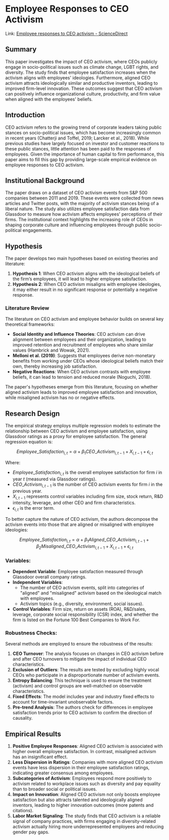 # Employee Responses to CEO Activism

Link: [Employee responses to CEO activism - ScienceDirect](https://www.sciencedirect.com/science/article/pii/S0165410124000314)

## Summary

This paper investigates the impact of CEO activism, where CEOs publicly engage in socio-political issues such as climate change, LGBT rights, and diversity. The study finds that employee satisfaction increases when the activism aligns with employees' ideologies. Furthermore, aligned CEO activism attracts ideologically similar and productive inventors, leading to improved firm-level innovation. These outcomes suggest that CEO activism can positively influence organizational culture, productivity, and firm value when aligned with the employees' beliefs.

## Introduction
CEO activism refers to the growing trend of corporate leaders taking public stances on socio-political issues, which has become increasingly common in recent years (Chatterji and Toffel, 2019; Larcker et al., 2018). While previous studies have largely focused on investor and customer reactions to these public stances, little attention has been paid to the responses of employees. Given the importance of human capital to firm performance, this paper aims to fill this gap by providing large-scale empirical evidence on employee responses to CEO activism.

## Institutional Background
The paper draws on a dataset of CEO activism events from S&P 500 companies between 2011 and 2019. These events were collected from news articles and Twitter posts, with the majority of activism stances being of a liberal nature. The study also utilizes employee satisfaction data from Glassdoor to measure how activism affects employees' perceptions of their firms. The institutional context highlights the increasing role of CEOs in shaping corporate culture and influencing employees through public socio-political engagements.

## Hypothesis
The paper develops two main hypotheses based on existing theories and literature:

1. **Hypothesis 1**: When CEO activism aligns with the ideological beliefs of the firm’s employees, it will lead to higher employee satisfaction.
2. **Hypothesis 2**: When CEO activism misaligns with employee ideologies, it may either result in no significant response or potentially a negative response.

### Literature Review
The literature on CEO activism and employee behavior builds on several key theoretical frameworks:
- **Social Identity and Influence Theories**: CEO activism can drive alignment between employees and their organization, leading to improved retention and recruitment of employees who share similar values (Hambrick and Wowak, 2021).
- **Melloni et al. (2019)**: Suggests that employees derive non-monetary benefits from working under CEOs whose ideological beliefs match their own, thereby increasing job satisfaction.
- **Negative Reactions**: When CEO activism contrasts with employee beliefs, it can lead to tension and reduced morale (Noguchi, 2018).
  

The paper's hypotheses emerge from this literature, focusing on whether aligned activism leads to improved employee satisfaction and innovation, while misaligned activism has no or negative effects.

## Research Design
The empirical strategy employs multiple regression models to estimate the relationship between CEO activism and employee satisfaction, using Glassdoor ratings as a proxy for employee satisfaction. The general regression equation is:

$$
Employee\_Satisfaction_{i,t} = \alpha + \beta_1 CEO\_Activism_{i,t-1} + X_{i,t-1} + \epsilon_{i,t}
$$

Where:
- $Employee\_Satisfaction_{i,t}$ is the overall employee satisfaction for firm $i$ in year $t$ (measured via Glassdoor ratings).
- $CEO\_Activism_{i,t-1}$ is the number of CEO activism events for firm $i$ in the previous year.
- $X_{i,t-1}$ represents control variables including firm size, stock return, R&D intensity, leverage, and other CEO and firm characteristics.
- $\epsilon_{i,t}$ is the error term.

To better capture the nature of CEO activism, the authors decompose the activism events into those that are aligned or misaligned with employee ideologies:

$$
Employee\_Satisfaction_{i,t} = \alpha + \beta_1 Aligned\_CEO\_Activism_{i,t-1} + \beta_2 Misaligned\_CEO\_Activism_{i,t-1} + X_{i,t-1} + \epsilon_{i,t}
$$

### Variables:
- **Dependent Variable**: Employee satisfaction measured through Glassdoor overall company ratings.
- **Independent Variables**: 
  - The number of CEO activism events, split into categories of "aligned" and "misaligned" activism based on the ideological match with employees.
  - Activism topics (e.g., diversity, environment, social issues).
- **Control Variables**: Firm size, return on assets (ROA), R&D/sales, leverage, corporate social responsibility (CSR) index, and whether the firm is listed on the Fortune 100 Best Companies to Work For.

### Robustness Checks:
Several methods are employed to ensure the robustness of the results:
1. **CEO Turnover**: The analysis focuses on changes in CEO activism before and after CEO turnovers to mitigate the impact of individual CEO characteristics.
2. **Exclusion of Outliers**: The results are tested by excluding highly vocal CEOs who participate in a disproportionate number of activism events.
3. **Entropy Balancing**: This technique is used to ensure the treatment (activism) and control groups are well-matched on observable characteristics.
4. **Fixed Effects**: The model includes year and industry fixed effects to account for time-invariant unobservable factors.
5. **Pre-trend Analysis**: The authors check for differences in employee satisfaction trends prior to CEO activism to confirm the direction of causality.

## Empirical Results

1. **Positive Employee Responses**: Aligned CEO activism is associated with higher overall employee satisfaction. In contrast, misaligned activism has an insignificant effect.
2. **Less Dispersion in Ratings**: Companies with more aligned CEO activism events have less dispersion in their employee satisfaction ratings, indicating greater consensus among employees.
3. **Subcategories of Activism**: Employees respond more positively to activism related to workplace issues such as diversity and pay equality than to broader social or political issues.
4. **Impact on Innovation**: Aligned CEO activism not only boosts employee satisfaction but also attracts talented and ideologically aligned inventors, leading to higher innovation outcomes (more patents and citations).
5. **Labor Market Signaling**: The study finds that CEO activism is a reliable signal of company practices, with firms engaging in diversity-related activism actually hiring more underrepresented employees and reducing gender pay gaps.
